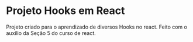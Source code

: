 # Projeto Hooks em React

Projeto criado para o aprendizado de diversos Hooks no react.
Feito com o auxílio da Seção 5 do curso de react.